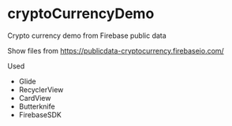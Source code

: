 # cryptoCurrencyDemo
Crypto currency demo from Firebase public data

Show files from https://publicdata-cryptocurrency.firebaseio.com/

Used
 - Glide
 - RecyclerView
 - CardView
 - Butterknife
 - FirebaseSDK
